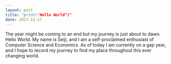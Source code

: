 ```yaml
---
layout: post
title: "print("Hello World")"
date: 2017-12-17
---
```

The year might be coming to an end but my journey is just about to dawn. 
Hello World. 
My name is Seiji, and I am a self-proclaimed enthusiast of Computer Science and Economics.  As of today I am currently on a gap year, and I hope to record my journey to find my place throughout this ever changing world.
